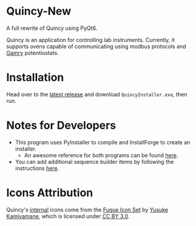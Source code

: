 # Quincy-New
A full rewrite of Quincy using PyQt6.

Quincy is an application for controlling lab instruments. Currently, it supports ovens capable of communicating using modbus protocols and [Gamry](https://www.gamry.com/) potentiostats.

# Installation
Head over to the [latest release](https://github.com/Maughan-Lab/Quincy-New/releases/latest) and download `QuincyInstaller.exe`, then run.

# Notes for Developers
- This program uses PyInstaller to compile and InstallForge to create an installer.
    - An awesome reference for both programs can be found [here](https://www.pythonguis.com/tutorials/packaging-pyqt6-applications-windows-pyinstaller/).
- You can add additional sequence builder items by following the instructions [here](/docs/Adding%20New%20Sequence%20Items.md).

# Icons Attribution
Quincy's [internal](/icons/internal/) icons come from the [Fugue Icon Set](https://p.yusukekamiyamane.com/) by [Yusuke Kamiyamane](https://p.yusukekamiyamane.com/about/), which is licensed under [CC BY 3.0](https://creativecommons.org/licenses/by/3.0/).
